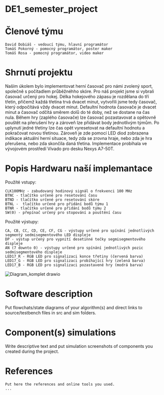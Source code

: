 # DE1_semester_project
# Členové týmu

    David Dobiáš - vedoucí týmu, hlavní programátor
    Tomáš Pokorný - pomocný programátor, poster maker
    Tomáš Rosa - pomocný programátor, video maker

# Shrnutí projektu

Naším úkolem bylo implementovat herní časovač pro námi zvolený sport, společně s počítadlem průběžnéhho skóre. Pro náš projekt jsme si vybrali časovač určený pro hokej. Délka hokejového zápasu je rozdělana do tří třetin, přičemž každá třetina trvá dvacet minut, vytvořili jsme tedy časovač, který odpočítává vždy dvacet minut. Defaultní hodnota časovače je dvacet minut a časovač odčítá směrem dolů do té doby, než se dostane na čas nula. Během hry (zaplého časovače) lze časovač pozastavovat a opětovně pouštět na přerušení hry a zároveň lze přidávat body jednotlivým týmům. Po uplynutí jedné třetiny lze čas opět vyresetovat na defaultní hodnotu a pokračovat novou třetinou. Zároveň je zde pomocí LED diod zobrazena indikace aktuální herní situace, tedy zda se zrovna hraje, nebo zda je hra přerušena, nebo zda skončila daná třetina. Implementace probíhala ve vývojovém prostředí Vivado pro desku Nexys A7-50T.

# Popis Hardwaru naší implemantace

Použíté vstupy:

    CLK100MHz - zabudovaný hodinový signál o frekvenci 100 MHz
    BTNC - tlačítko určené pro resetování času
    BTND - tlačítko určené pro resetování skóre
    BTNL -  tlačítko určené pro přidání bodů týmu 1
    BTNR - tlačítko určené pro přidání bodů týmu 2
    SW(0) - přepínač určený pro stopování a pouštění času

Použité výstupy:

    CA, CB, CC, CD, CE, CF, CG - výstupy určené pro spínání jednotlivých segmentý sedmisegmentového LED displeje
    DP - výstup určený pro vypnití desetinné tečky segmisegmentového displeje
    AN (7 downto 0) - výstupy určené pro spínání jednotlivých pozic sedmisegmentového displeje
    LED17_R - RGB LED pro signalizaci konce třetiny (červená barva)
    LED17_G - RGB LED pro signalizaci probíhající hry (zelená barva)
    LED17_B - RGB LED pro signalizaci pozastavené hry (modrá barva)

![Diagram_komplet drawio](https://github.com/user-attachments/assets/4d97586e-29f8-4288-bed1-b91037cf96ca)

# Software description

Put flowchats/state diagrams of your algorithm(s) and direct links to source/testbench files in src and sim folders.
# Component(s) simulations

Write descriptive text and put simulation screenshots of components you created during the project.
# References

    Put here the references and online tools you used.
    ...
